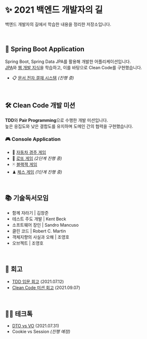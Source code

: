 # ✨ 2021 백엔드 개발자의 길

백엔드 개발자의 길에서 학습한 내용을 정리한 저장소입니다.

<br>

## 💫 Spring Boot Application

Spring Boot, Spring Data JPA를 활용해 개발한 어플리케이션입니다.<br>
[JPA](https://github.com/jiwoo-kimm/2021-road-to-backend/tree/master/jpa)와 [웹 개발 지식](https://github.com/jiwoo-kimm/2021-road-to-backend/tree/master/basic)을 학습하고, 이를 바탕으로 Clean Code를 구현했습니다.

- 📋 [문서 전자 결재 시스템](https://github.com/jiwoo-kimm/playground/tree/jiwoo-kimm) *(진행 중)*

<br>

## 🛠 Clean Code 개발 미션

**TDD**와 **Pair Programming**으로 수행한 개발 미션입니다.<br>
높은 응집도와 낮은 결합도를 유지하며 도메인 간의 협력을 구현했습니다.

### 🎮 Console Application

- 🚗 [자동차 경주 게임](https://github.com/jiwoo-kimm/mirror-racing-car)
- 💸 [로또 게임](https://github.com/jiwoo-kimm/java-lotto/tree/jiwoo-kimm) *(2단계 진행 중)*
- 🃏 [블랙잭 게임](https://github.com/jiwoo-kimm/mirror-java-blackjack)
- ♟ [체스 게임](https://github.com/jiwoo-kimm/java-chess/tree/jiwoo-kimm-step1) *(1단계 진행 중)*

<br>

## 📚 기술독서모임

- 함께 자라기 | 김창준
- 테스트 주도 개발 | Kent Beck
- 소프트웨어 장인 | Sandro Mancuso
- 클린 코드 | Robert C. Martin
- 객체지향의 사실과 오해 | 조영호
- 오브젝트 | 조영호

<br>

## 📝 회고

- [TDD 입문 회고](https://velog.io/@jwkim/tdd-intro-review) (2021.07.12)
- [Clean Code 미션 회고](https://velog.io/@jwkim/clean-code-missions-reivew) (2021.09.07)

<br>

## 🙋🏻 테크톡

- [DTO vs VO](https://velog.io/@jwkim/dto-vo) (2021.07.31)
- Cookie vs Session *(진행 예정)*
